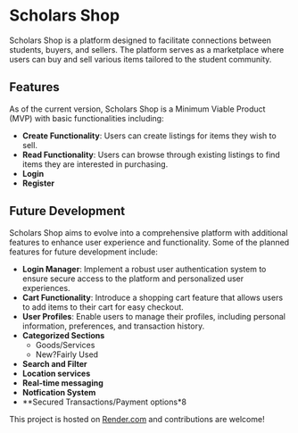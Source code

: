 # Scholars Shop

Scholars Shop is a platform designed to facilitate connections between students, buyers, and sellers. The platform serves as a marketplace where users can buy and sell various items tailored to the student community.

## Features

As of the current version, Scholars Shop is a Minimum Viable Product (MVP) with basic functionalities including:

- **Create Functionality**: Users can create listings for items they wish to sell.
- **Read Functionality**: Users can browse through existing listings to find items they are interested in purchasing.
- **Login**
- **Register**

## Future Development

Scholars Shop aims to evolve into a comprehensive platform with additional features to enhance user experience and functionality. Some of the planned features for future development include:

- **Login Manager**: Implement a robust user authentication system to ensure secure access to the platform and personalized user experiences.
- **Cart Functionality**: Introduce a shopping cart feature that allows users to add items to their cart for easy checkout.
- **User Profiles**: Enable users to manage their profiles, including personal information, preferences, and transaction history.
- **Categorized Sections**
  - Goods/Services
  - New?Fairly Used
- **Search and Filter**
- **Location services**
- **Real-time messaging**
- **Notfication System**
- **Secured Transactions/Payment options*8

This project is hosted on [Render.com](https://render.com) and contributions are welcome!
